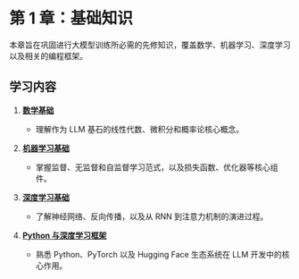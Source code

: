 # 第 1 章：基础知识

本章旨在巩固进行大模型训练所必需的先修知识，覆盖数学、机器学习、深度学习以及相关的编程框架。

## 学习内容

1.  [**数学基础**](./01-数学基础.md)
    *   理解作为 LLM 基石的线性代数、微积分和概率论核心概念。

2.  [**机器学习基础**](./02-机器学习基础.md)
    *   掌握监督、无监督和自监督学习范式，以及损失函数、优化器等核心组件。

3.  [**深度学习基础**](./03-深度学习基础.md)
    *   了解神经网络、反向传播，以及从 RNN 到注意力机制的演进过程。

4.  [**Python 与深度学习框架**](./04-Python与深度学习框架.md)
    *   熟悉 Python、PyTorch 以及 Hugging Face 生态系统在 LLM 开发中的核心作用。